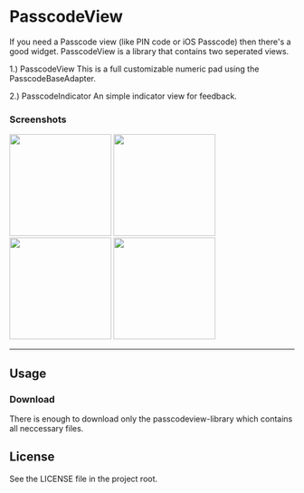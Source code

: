 # PasscodeView
If you need a Passcode view (like PIN code or iOS Passcode) then there's a good widget. PasscodeView is
a library that contains two seperated views.

1.) PasscodeView
This is a full customizable numeric pad using the PasscodeBaseAdapter.

2.) PasscodeIndicator
An simple indicator view for feedback.

### Screenshots
<img src="https://github.com/siczmj/passcodeview/blob/master/screenshots/passcode_view_example_plain.png" width="180" />
<img src="https://github.com/siczmj/passcodeview/blob/master/screenshots/passcode_view_example_customized.png" width="180" />
<img src="https://github.com/siczmj/passcodeview/blob/master/screenshots/passcode_view_example_ios.png" width="180" />
<img src="https://github.com/siczmj/passcodeview/blob/master/screenshots/passcode_view_example_android.png" width="180" />

------

## Usage

### Download
There is enough to download only the passcodeview-library which contains all neccessary files.



## License
See the LICENSE file in the project root.
